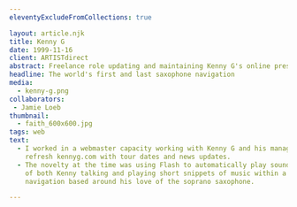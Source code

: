 ```yaml
---
eleventyExcludeFromCollections: true

layout: article.njk
title: Kenny G
date: 1999-11-16
client: ARTISTdirect
abstract: Freelance role updating and maintaining Kenny G's online presence. (I only wish I were making this up.)
headline: The world's first and last saxophone navigation
media: 
  - kenny-g.png
collaborators: 
 - Jamie Loeb
thumbnail:
  - faith_600x600.jpg
tags: web
text:
  - I worked in a webmaster capacity working with Kenny G and his management to 
    refresh kennyg.com with tour dates and news updates.
  - The novelty at the time was using Flash to automatically play sound clips 
    of both Kenny talking and playing short snippets of music within a 
    navigation based around his love of the soprano saxophone.

---
```


